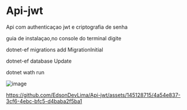 # Api-jwt
Api com authenticaçao jwt e criptografia de senha

guia de instalaçao,no console do terminal digite

dotnet-ef migrations add MigrationInitial

dotnet-ef database Update

dotnet wath run

![image](https://github.com/EdsonDevLima/Api-jwt/assets/145128715/d60ce0d6-c47d-4e90-8537-e6bb918bf386)



https://github.com/EdsonDevLima/Api-jwt/assets/145128715/4a54e837-3cf6-4ebc-bfc5-d4baba2f5ba1

